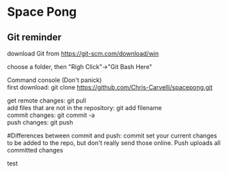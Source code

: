 # Space Pong
## Git reminder

download Git from https://git-scm.com/download/win

choose a folder, then "Righ Click"->"Git Bash Here"

Command console (Don't panick)<br>
first download: git clone https://github.com/Chris-Carvelli/spacepong.git

get remote changes: git pull<br>
add files that are not in the repository: git add filename<br>
commit changes: git commit -a<br>
push changes: git push<br>

#Differences between commit and push: commit set your current changes to be added to the repo, but don't really send those online. Push uploads all committed changes

test
